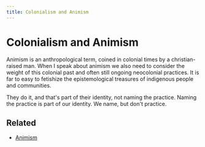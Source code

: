 ```yaml
---
title: Colonialism and Animism
---
```

# Colonialism and Animism

Animism is an anthropological term, coined in colonial times by a christian-raised man. When I speak about animism we also need to consider the weight of this colonial past and often still ongoing neocolonial practices. It is far to easy to fetishize the epistemological treasures of indigenous people and communities.
 
They do it, and that's part of their identity, not naming the practice. Naming the practice is part of our identity. We name, but don't practice.

## Related
- [Animism](notes/Animism.md)

